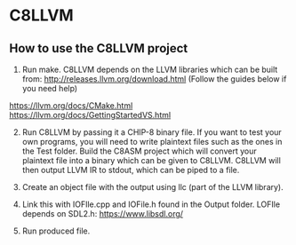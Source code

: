 # C8LLVM

## How to use the C8LLVM project

1. Run make. C8LLVM depends on the LLVM libraries which can be built from: http://releases.llvm.org/download.html
(Follow the guides below if you need help)

https://llvm.org/docs/CMake.html
https://llvm.org/docs/GettingStartedVS.html

2. Run C8LLVM by passing it a CHIP-8 binary file. If you want to test your own programs, you will need to write plaintext files such as the ones in the Test folder. Build the C8ASM project which will convert your plaintext file into a binary which can be given to C8LLVM. C8LLVM will then output LLVM IR to stdout, which can be piped to a file.

3. Create an object file with the output using llc (part of the LLVM library).

4. Link this with IOFIle.cpp and IOFile.h found in the Output folder. LOFIle depends on SDL2.h:
https://www.libsdl.org/

5. Run produced file.
